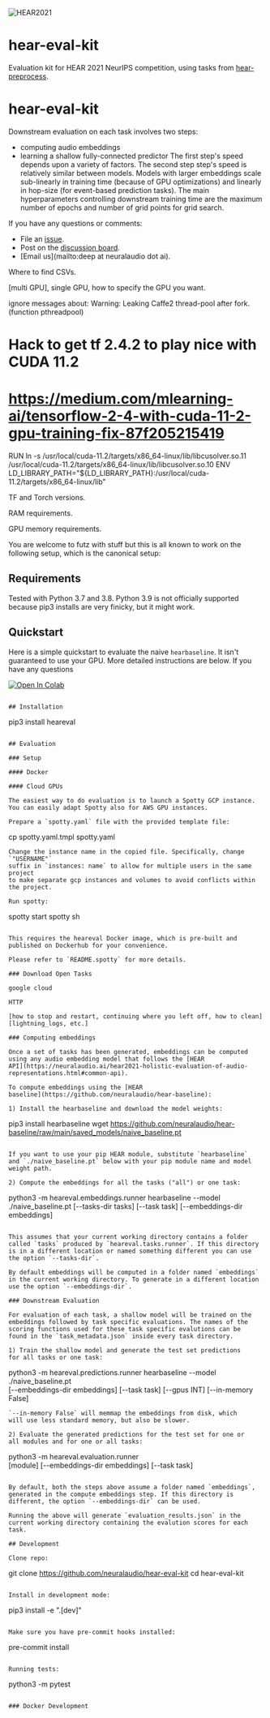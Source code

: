 ![HEAR2021](https://neuralaudio.ai/assets/img/hear-header-sponsor.jpg)
# hear-eval-kit

Evaluation kit for HEAR 2021 NeurIPS competition, using tasks from
[hear-preprocess](https://github.com/neuralaudio/hear-preprocess).

# hear-eval-kit
Downstream evaluation on each task involves two
steps:
* computing audio embeddings
* learning a shallow fully-connected predictor
The first step's speed depends upon a variety of factors.
The second step step's speed is relatively similar between models.
Models with larger embeddings scale sub-linearly in training time
(because of GPU optimizations) and linearly in hop-size (for
event-based prediction tasks). The main hyperparameters controlling
downstream training time are the maximum number of epochs and number
of grid points for grid search.

If you have any questions or comments:
* File an [issue](github.com/neuralaudio/hear-eval-kit/issues).
* Post on the [discussion board](discuss.neuralaudio.ai/).
* [Email us](mailto:deep at neuralaudio dot ai).

Where to find CSVs.

[multi GPU], single GPU, how to specify the GPU you want.

ignore messages about:
Warning: Leaking Caffe2 thread-pool after fork. (function pthreadpool)

# Hack to get tf 2.4.2 to play nice with CUDA 11.2
# https://medium.com/mlearning-ai/tensorflow-2-4-with-cuda-11-2-gpu-training-fix-87f205215419
RUN ln -s /usr/local/cuda-11.2/targets/x86_64-linux/lib/libcusolver.so.11 /usr/local/cuda-11.2/targets/x86_64-linux/lib/libcusolver.so.10
ENV LD_LIBRARY_PATH="${LD_LIBRARY_PATH}:/usr/local/cuda-11.2/targets/x86_64-linux/lib"


TF and Torch versions.

RAM requirements.

GPU memory requirements.

You are welcome to futz with stuff but this is all known to work
on the following setup, which is the canonical setup:


## Requirements

Tested with Python 3.7 and 3.8. Python 3.9 is not officially supported
because pip3 installs are very finicky, but it might work.

## Quickstart

Here is a simple quickstart to evaluate the naive `hearbaseline`. It isn't guaranteed to use your GPU. More detailed instructions are below. If you have any questions

[![Open In Colab](https://colab.research.google.com/assets/colab-badge.svg)](https://colab.research.google.com/github/googlecolab/colabtools/blob/master/notebooks/colab-github-demo.ipynb)

```

## Installation

```
pip3 install heareval
```

## Evaluation

### Setup

#### Docker

#### Cloud GPUs

The easiest way to do evaluation is to launch a Spotty GCP instance.
You can easily adapt Spotty also for AWS GPU instances.

Prepare a `spotty.yaml` file with the provided template file:
```
cp spotty.yaml.tmpl spotty.yaml
```
Change the instance name in the copied file. Specifically, change `"USERNAME"` 
suffix in `instances: name` to allow for multiple users in the same project 
to make separate gcp instances and volumes to avoid conflicts within the project.

Run spotty:
```
spotty start
spotty sh
```

This requires the heareval Docker image, which is pre-built and
published on Dockerhub for your convenience.

Please refer to `README.spotty` for more details.

### Download Open Tasks

google cloud

HTTP

[how to stop and restart, continuing where you left off, how to clean]
[lightning_logs, etc.]

### Computing embeddings

Once a set of tasks has been generated, embeddings can be computed
using any audio embedding model that follows the [HEAR
API](https://neuralaudio.ai/hear2021-holistic-evaluation-of-audio-representations.html#common-api).

To compute embeddings using the [HEAR
baseline](https://github.com/neuralaudio/hear-baseline):

1) Install the hearbaseline and download the model weights:
```
pip3 install hearbaseline
wget https://github.com/neuralaudio/hear-baseline/raw/main/saved_models/naive_baseline.pt
```

If you want to use your pip HEAR module, substitute `hearbaseline`
and `./naive_baseline.pt` below with your pip module name and model
weight path.

2) Compute the embeddings for all the tasks ("all") or one task:
```
python3 -m heareval.embeddings.runner hearbaseline --model ./naive_baseline.pt
    [--tasks-dir tasks]
    [--task task]
    [--embeddings-dir embeddings]
```

This assumes that your current working directory contains a folder
called `tasks` produced by `heareval.tasks.runner`. If this directory
is in a different location or named something different you can use
the option `--tasks-dir`. 

By default embeddings will be computed in a folder named `embeddings`
in the current working directory. To generate in a different location
use the option `--embeddings-dir`.

### Downstream Evaluation

For evaluation of each task, a shallow model will be trained on the
embeddings followed by task specific evaluations. The names of the
scoring functions used for these task specific evalutions can be
found in the `task_metadata.json` inside every task directory.

1) Train the shallow model and generate the test set predictions
for all tasks or one task:
```
python3 -m heareval.predictions.runner hearbaseline --model ./naive_baseline.pt \
    [--embeddings-dir embeddings]
    [--task task]
    [--gpus INT]
    [--in-memory False]
```
`--in-memory False` will memmap the embeddings from disk, which
will use less standard memory, but also be slower.

2) Evaluate the generated predictions for the test set for one or
all modules and for one or all tasks:
```
python3 -m heareval.evaluation.runner \
    [module]
    [--embeddings-dir embeddings]
    [--task task]
```

By default, both the steps above assume a folder named `embeddings`,
generated in the compute embeddings step. If this directory is
different, the option `--embeddings-dir` can be used.

Running the above will generate `evaluation_results.json` in the
current working directory containing the evalution scores for each
task.

## Development

Clone repo:
```
git clone https://github.com/neuralaudio/hear-eval-kit
cd hear-eval-kit
```

Install in development mode:
```
pip3 install -e ".[dev]"
```

Make sure you have pre-commit hooks installed:
```
pre-commit install
```

Running tests:
```
python3 -m pytest
```

### Docker Development
